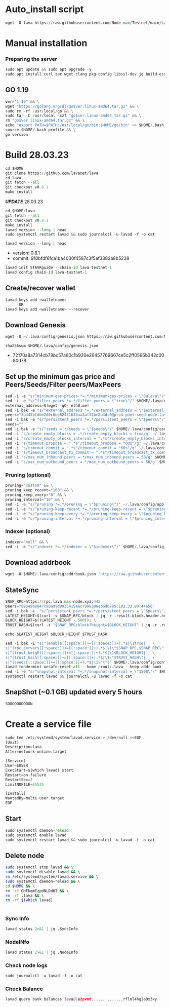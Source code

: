 # Auto_install script
```python
wget -O lava https://raw.githubusercontent.com/Node-max/Testnet/main/Lava/Node_installation_guide/Lava && chmod +x lava && ./lava
```

# Manual installation

### Preparing the server

```python
sudo apt update && sudo apt upgrade -y
sudo apt install curl tar wget clang pkg-config libssl-dev jq build-essential bsdmainutils git make ncdu gcc git jq chrony liblz4-tool -y
```

## GO 1.19

```python
ver="1.19" && \
wget "https://golang.org/dl/go$ver.linux-amd64.tar.gz" && \
sudo rm -rf /usr/local/go && \
sudo tar -C /usr/local -xzf "go$ver.linux-amd64.tar.gz" && \
rm "go$ver.linux-amd64.tar.gz" && \
echo "export PATH=$PATH:/usr/local/go/bin:$HOME/go/bin" >> $HOME/.bash_profile && \
source $HOME/.bash_profile && \
go version
```

# Build 28.03.23
```python
cd $HOME
git clone https://github.com/lavanet/lava
cd lava
git fetch --all
git checkout v0.8.1
make install
```
*******UPDATE******* 28.03.23

```python
cd $HOME/lava
git fetch --all
git checkout v0.8.1
make install
lavad version --long | head
sudo systemctl restart lavad && sudo journalctl -u lavad -f -o cat
```

`lavad version --long | head`
- version: 0.8.1
- commit: 910bfdf6fca1ba4030f4587c3f5af3382a8b5238

```python
lavad init STAVRguide --chain-id lava-testnet-1
lavad config chain-id lava-testnet-1
```    

## Create/recover wallet
```python
lavad keys add <walletname>
      OR
lavad keys add <walletname> --recover
```

## Download Genesis
```python
wget -O ~/.lava/config/genesis.json https://raw.githubusercontent.com/Node-max/Testnet/main/Lava/Node_installation_guide/genesis.json
```
`sha256sum $HOME/.lava/config/genesis.json`
+ 72170a8a7314cb79bc57a60c1b920e26457769667ce5c2ff0595b342c0080d78

## Set up the minimum gas price and Peers/Seeds/Filter peers/MaxPeers
```python
sed -i -e "s/^minimum-gas-prices *=.*/minimum-gas-prices = \"0ulava\"/" $HOME/.lava/config/app.toml
sed -i -e "s/^filter_peers *=.*/filter_peers = \"true\"/" $HOME/.lava/config/config.toml
external_address=$(wget -qO- eth0.me) 
sed -i.bak -e "s/^external_address *=.*/external_address = \"$external_address:26656\"/" $HOME/.lava/config/config.toml
peers="3a445bfdbe2d0c8ee82461633aa3af31bc2b4dc0@prod-pnet-seed-node.lavanet.xyz:26656,e593c7a9ca61f5616119d6beb5bd8ef5dd28d62d@prod-pnet-seed-node2.lavanet.xyz:26656"
sed -i.bak -e "s/^persistent_peers *=.*/persistent_peers = \"$peers\"/" $HOME/.lava/config/config.toml
seeds=""
sed -i.bak -e "s/^seeds =.*/seeds = \"$seeds\"/" $HOME/.lava/config/config.toml
sed -i 's/create_empty_blocks = .*/create_empty_blocks = true/g' ~/.lava/config/config.toml
sed -i 's/create_empty_blocks_interval = ".*s"/create_empty_blocks_interval = "60s"/g' ~/.lava/config/config.toml
sed -i 's/timeout_propose = ".*s"/timeout_propose = "60s"/g' ~/.lava/config/config.toml
sed -i 's/timeout_commit = ".*s"/timeout_commit = "60s"/g' ~/.lava/config/config.toml
sed -i 's/timeout_broadcast_tx_commit = ".*s"/timeout_broadcast_tx_commit = "601s"/g' ~/.lava/config/config.toml
sed -i 's/max_num_inbound_peers =.*/max_num_inbound_peers = 50/g' $HOME/.lava/config/config.toml
sed -i 's/max_num_outbound_peers =.*/max_num_outbound_peers = 50/g' $HOME/.lava/config/config.toml

```
### Pruning (optional)
```python
pruning="custom" && \
pruning_keep_recent="100" && \
pruning_keep_every="0" && \
pruning_interval="10" && \
sed -i -e "s/^pruning *=.*/pruning = \"$pruning\"/" ~/.lava/config/app.toml && \
sed -i -e "s/^pruning-keep-recent *=.*/pruning-keep-recent = \"$pruning_keep_recent\"/" ~/.lava/config/app.toml && \
sed -i -e "s/^pruning-keep-every *=.*/pruning-keep-every = \"$pruning_keep_every\"/" ~/.lava/config/app.toml && \
sed -i -e "s/^pruning-interval *=.*/pruning-interval = \"$pruning_interval\"/" ~/.lava/config/app.toml
```
### Indexer (optional) 
```python
indexer="null" && \
sed -i -e "s/^indexer *=.*/indexer = \"$indexer\"/" $HOME/.lava/config/config.toml
```

## Download addrbook
```python
wget -O $HOME/.lava/config/addrbook.json "https://raw.githubusercontent.com/Node-max/Testnet/main/Lava/Node_installation_guide/addrbook.json"
```
## StateSync
```python
SNAP_RPC=https://rpc.lava.max-node.xyz:443
peers="69549b8047c98609d9935415aec7999386eb6d07@5.182.33.99:44656"
sed -i.bak -e  "s/^persistent_peers *=.*/persistent_peers = \"$peers\"/" ~/.lava/config/config.toml
LATEST_HEIGHT=$(curl -s $SNAP_RPC/block | jq -r .result.block.header.height); \
BLOCK_HEIGHT=$((LATEST_HEIGHT - 500)); \
TRUST_HASH=$(curl -s "$SNAP_RPC/block?height=$BLOCK_HEIGHT" | jq -r .result.block_id.hash)

echo $LATEST_HEIGHT $BLOCK_HEIGHT $TRUST_HASH

sed -i.bak -E "s|^(enable[[:space:]]+=[[:space:]]+).*$|\1true| ; \
s|^(rpc_servers[[:space:]]+=[[:space:]]+).*$|\1\"$SNAP_RPC,$SNAP_RPC\"| ; \
s|^(trust_height[[:space:]]+=[[:space:]]+).*$|\1$BLOCK_HEIGHT| ; \
s|^(trust_hash[[:space:]]+=[[:space:]]+).*$|\1\"$TRUST_HASH\"| ; \
s|^(seeds[[:space:]]+=[[:space:]]+).*$|\1\"\"|" $HOME/.lava/config/config.toml
lavad tendermint unsafe-reset-all --home /root/.lava --keep-addr-book
sed -i -e "s/^snapshot-interval *=.*/snapshot-interval = \"1500\"/" $HOME/.lava/config/app.toml
systemctl restart lavad && journalctl -u lavad -f -o cat
```

## SnapShot (~0.1 GB) updated every 5 hours  
```python
SOOOOOOOOOON
```

# Create a service file
```python
sudo tee /etc/systemd/system/lavad.service > /dev/null <<EOF
[Unit]
Description=lava
After=network-online.target

[Service]
User=$USER
ExecStart=$(which lavad) start
Restart=on-failure
RestartSec=3
LimitNOFILE=65535

[Install]
WantedBy=multi-user.target
EOF
```

## Start
```python
sudo systemctl daemon-reload
sudo systemctl enable lavad
sudo systemctl restart lavad && sudo journalctl -u lavad -f -o cat
```

## Delete node
```bash
sudo systemctl stop lavad && \
sudo systemctl disable lavad && \
rm /etc/systemd/system/lavad.service && \
sudo systemctl daemon-reload && \
cd $HOME && \
rm -rf GHFkqmTzpdNLDd6T && \
rm -rf .lava && \
rm -rf $(which lavad)
```
#
### Sync Info
```python
lavad status 2>&1 | jq .SyncInfo
```
### NodeINfo
```python
lavad status 2>&1 | jq .NodeInfo
```
### Check node logs
```python
sudo journalctl -u lavad -f -o cat
```
### Check Balance
```python
lavad query bank balances lava@1a2pvmd..............rflml4hg2a0x3ky
```
